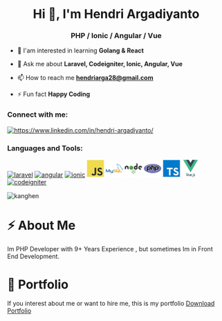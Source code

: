 <h1 align="center">Hi 👋, I'm Hendri Argadiyanto</h1>
<h3 align="center">PHP / Ionic / Angular / Vue</h3>

- 🔭 I'am interested in learning **Golang & React**

- 💬 Ask me about **Laravel, Codeigniter, Ionic, Angular, Vue**

- 📫 How to reach me **hendriarga28@gmail.com**

- ⚡ Fun fact **Happy Coding**

<h3 align="left">Connect with me:</h3>
<p align="left">
<a href="https://linkedin.com/in/hendri-argadiyanto/" target="blank"><img align="center" src="https://raw.githubusercontent.com/rahuldkjain/github-profile-readme-generator/master/src/images/icons/Social/linked-in-alt.svg" alt="https://www.linkedin.com/in/hendri-argadiyanto/" height="30" width="40" /></a>
</p>

<h3 align="left">Languages and Tools:</h3>
<a href="https://laravel.com/" target="_blank" rel="noreferrer"><img src="https://upload.wikimedia.org/wikipedia/commons/9/9a/Laravel.svg" alt="laravel" width="40" height="40"/></a>
<a href="https://angular.io" target="_blank" rel="noreferrer"><img src="https://angular.io/assets/images/logos/angular/angular.svg" alt="angular" width="40" height="40"/></a>
<a href="https://ionicframework.com" target="_blank" rel="noreferrer"><img src="https://upload.wikimedia.org/wikipedia/commons/d/d1/Ionic_Logo.svg" alt="ionic" width="40" height="40"/></a>
<a href="https://developer.mozilla.org/en-US/docs/Web/JavaScript" target="_blank" rel="noreferrer"><img src="https://raw.githubusercontent.com/devicons/devicon/master/icons/javascript/javascript-original.svg" alt="javascript" width="40" height="40"/></a>
<a href="https://www.mysql.com/" target="_blank" rel="noreferrer"> <img src="https://raw.githubusercontent.com/devicons/devicon/master/icons/mysql/mysql-original-wordmark.svg" alt="mysql" width="40" height="40"/></a>
<a href="https://nodejs.org" target="_blank" rel="noreferrer"><img src="https://raw.githubusercontent.com/devicons/devicon/master/icons/nodejs/nodejs-original-wordmark.svg" alt="nodejs" width="40" height="40"/></a>
<a href="https://www.php.net" target="_blank" rel="noreferrer"><img src="https://raw.githubusercontent.com/devicons/devicon/master/icons/php/php-original.svg" alt="php" width="40" height="40"/></a>
<a href="https://www.typescriptlang.org/" target="_blank" rel="noreferrer"><img src="https://raw.githubusercontent.com/devicons/devicon/master/icons/typescript/typescript-original.svg" alt="typescript" width="40" height="40"/></a>
<a href="https://vuejs.org/" target="_blank" rel="noreferrer"><img src="https://raw.githubusercontent.com/devicons/devicon/master/icons/vuejs/vuejs-original-wordmark.svg" alt="vuejs" width="40" height="40"/></a>
<a href=""><img src="https://cdn.worldvectorlogo.com/logos/codeigniter.svg" alt="codeigniter" width="40" height="40"/></a>

<p><img align="center" src="https://github-readme-stats.vercel.app/api/top-langs?username=kanghen&show_icons=true&locale=en&layout=compact" alt="kanghen" /></p>

<h1 align="left">⚡ About Me</h1>
<p>
  Im PHP Developer with 9+ Years Experience , but sometimes Im in Front End Development.
</p>

<h1 align="left">🤝 Portfolio</h1>
<p>
  If you interest about me or want to hire me, this is my portfolio <a href="https://drive.google.com/file/d/1xDp1h8ruqEYiJTRFJOo8C9CCp7lNRRvL/view?usp=sharing" target="blank">Download Portfolio</a>
</p>
